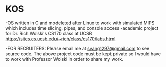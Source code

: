 # KOS
-OS written in C and modeleted after Linux to work with simulated MIPS which includes time slicing, pipes, and console access
-academic project for Dr. Rich Wolski's CS170 class at UCSB https://sites.cs.ucsb.edu/~rich/class/cs170/labs.html

-FOR RECRUITERS: Please email me at syang1297@gmail.com to see source code. The above project code must be kept private so I would have to work with Professor Wolski in order to share my work.
